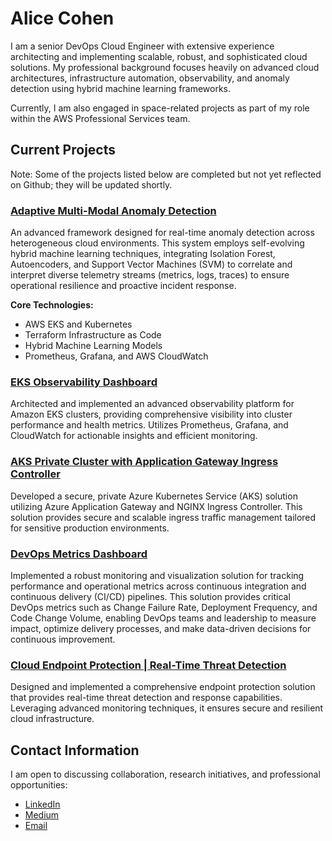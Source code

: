# Alice Cohen

I am a senior DevOps Cloud Engineer with extensive experience architecting and implementing scalable, robust, and sophisticated cloud solutions. My professional background focuses heavily on advanced cloud architectures, infrastructure automation, observability, and anomaly detection using hybrid machine learning frameworks.

Currently, I am also engaged in space-related projects as part of my role within the AWS Professional Services team.

## Current Projects

Note: Some of the projects listed below are completed but not yet reflected on Github; they will be updated shortly.

### [Adaptive Multi-Modal Anomaly Detection](https://github.com/aliceco01/adaptive-anomaly-detection)

An advanced framework designed for real-time anomaly detection across heterogeneous cloud environments. This system employs self-evolving hybrid machine learning techniques, integrating Isolation Forest, Autoencoders, and Support Vector Machines (SVM) to correlate and interpret diverse telemetry streams (metrics, logs, traces) to ensure operational resilience and proactive incident response.

**Core Technologies:**
- AWS EKS and Kubernetes
- Terraform Infrastructure as Code
- Hybrid Machine Learning Models
- Prometheus, Grafana, and AWS CloudWatch

### [EKS Observability Dashboard](https://github.com/aliceco01/AWS-EKS-Observability)

Architected and implemented an advanced observability platform for Amazon EKS clusters, providing comprehensive visibility into cluster performance and health metrics. Utilizes Prometheus, Grafana, and CloudWatch for actionable insights and efficient monitoring.

### [AKS Private Cluster with Application Gateway Ingress Controller](https://github.com/aliceco01/Azure-DevOps-AKS)

Developed a secure, private Azure Kubernetes Service (AKS) solution utilizing Azure Application Gateway and NGINX Ingress Controller. This solution provides secure and scalable ingress traffic management tailored for sensitive production environments.

### [DevOps Metrics Dashboard](https://github.com/aliceco01/devops-metrics)

Implemented a robust monitoring and visualization solution for tracking performance and operational metrics across continuous integration and continuous delivery (CI/CD) pipelines. This solution provides critical DevOps metrics such as Change Failure Rate, Deployment Frequency, and Code Change Volume, enabling DevOps teams and leadership to measure impact, optimize delivery processes, and make data-driven decisions for continuous improvement.

### [Cloud Endpoint Protection | Real-Time Threat Detection](https://github.com/aliceco01/Endpoint-Protection)

Designed and implemented a comprehensive endpoint protection solution that provides real-time threat detection and response capabilities. Leveraging advanced monitoring techniques, it ensures secure and resilient cloud infrastructure.


## Contact Information

I am open to discussing collaboration, research initiatives, and professional opportunities:

- [LinkedIn](https://www.linkedin.com/in/alicecohen)
- [Medium](https://medium.com/@aliceco01)
- [Email](mailto:alicecohen050@gmail.com)
